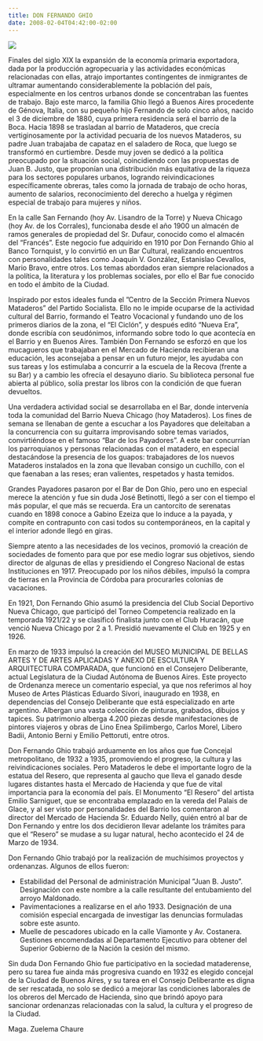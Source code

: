 ```yaml
---
title: DON FERNANDO GHIO
date: 2008-02-04T04:42:00-02:00
---
```


[![](https://blogger.googleusercontent.com/img/b/R29vZ2xl/AVvXsEhZZ6EPCvS8BeXzZosSh-CHQw_5Qp9vvmLNP2y1BCSsS7P5rcdyWHJ_csaTMMELN3TGAXf7N4nMSNvxl0T6L2aZ80LLmRM8XRL0t9JgNZj_ULnQ0boE78e_N0y-H_Ux5U8RzHdFksgW6FRB/s320/FOTOGRAF%2525C3%25258DA%252BDE%252BFernando%252BGhio.jpg)](https://blogger.googleusercontent.com/img/b/R29vZ2xl/AVvXsEhZZ6EPCvS8BeXzZosSh-CHQw_5Qp9vvmLNP2y1BCSsS7P5rcdyWHJ_csaTMMELN3TGAXf7N4nMSNvxl0T6L2aZ80LLmRM8XRL0t9JgNZj_ULnQ0boE78e_N0y-H_Ux5U8RzHdFksgW6FRB/s1600-h/FOTOGRAF%2525C3%25258DA%252BDE%252BFernando%252BGhio.jpg)

Finales del siglo XIX la expansión de la economía primaria exportadora, dada por la producción agropecuaria y las actividades económicas relacionadas con ellas, atrajo importantes contingentes de inmigrantes de ultramar aumentando considerablemente la población del país, especialmente en los centros urbanos donde se concentraban las fuentes de trabajo. Bajo este marco, la familia Ghio llegó a Buenos Aires procedente de Génova, Italia, con su pequeño hijo Fernando de solo cinco años, nacido el 3 de diciembre de 1880, cuya primera residencia será el barrio de la Boca. Hacia 1898 se trasladan al barrio de Mataderos, que crecía vertiginosamente por la actividad pecuaria de los nuevos Mataderos, su padre Juan trabajaba de capataz en el saladero de Roca, que luego se transformó en curtiembre. Desde muy joven se dedicó a la política preocupado por la situación social, coincidiendo con las propuestas de Juan B. Justo, que proponían una distribución más equitativa de la riqueza para los sectores populares urbanos, logrando reivindicaciones específicamente obreras, tales como la jornada de trabajo de ocho horas, aumento de salarios, reconocimiento del derecho a huelga y régimen especial de trabajo para mujeres y niños.

En la calle San Fernando (hoy Av. Lisandro de la Torre) y Nueva Chicago (hoy Av. de los Corrales), funcionaba desde el año 1900 un almacén de ramos generales de propiedad del Sr. Dufaur, conocido como el almacén del “Francés”. Este negocio fue adquirido en 1910 por Don Fernando Ghio al Banco Tornquist, y lo convirtió en un Bar Cultural, realizando encuentros con personalidades tales como Joaquín V. González, Estanislao Cevallos, Mario Bravo, entre otros. Los temas abordados eran siempre relacionados a la política, la literatura y los problemas sociales, por ello el Bar fue conocido en todo el ámbito de la Ciudad.

Inspirado por estos ideales funda el ”Centro de la Sección Primera Nuevos Mataderos” del Partido Socialista. Ello no le impide ocuparse de la actividad cultural del Barrio, formando el Teatro Vocacional y fundando uno de los primeros diarios de la zona, el “El Ciclón”, y después editó “Nueva Era”, donde escribía con seudónimos, informando sobre todo lo que acontecía en el Barrio y en Buenos Aires. También Don Fernando se esforzó en que los mucagueros que trabajaban en el Mercado de Hacienda recibieran una educación, les aconsejaba a pensar en un futuro mejor, les ayudaba con sus tareas y los estimulaba a concurrir a la escuela de la Recova (frente a su Bar) y a cambio les ofrecía el desayuno diario. Su biblioteca personal fue abierta al público, solía prestar los libros con la condición de que fueran devueltos.

Una verdadera actividad social se desarrollaba en el Bar, donde intervenía toda la comunidad del Barrio Nueva Chicago (hoy Mataderos). Los fines de semana se llenaban de gente a escuchar a los Payadores que deleitaban a la concurrencia con su guitarra improvisando sobre temas variados, convirtiéndose en el famoso “Bar de los Payadores”. A este bar concurrían los parroquianos y personas relacionadas con el matadero, en especial destacándose la presencia de los guapos: trabajadores de los nuevos Mataderos instalados en la zona que llevaban consigo un cuchillo, con el que faenaban a las reses; eran valientes, respetados y hasta temidos.

Grandes Payadores pasaron por el Bar de Don Ghio, pero uno en especial merece la atención y fue sin duda José Betinotti, llegó a ser con el tiempo el más popular, el que más se recuerda. Era un cantorcito de serenatas cuando en 1898 conoce a Gabino Ezeiza que lo induce a la payada, y compite en contrapunto con casi todos su contemporáneos, en la capital y el interior adonde llegó en giras.

Siempre atento a las necesidades de los vecinos, promovió la creación de sociedades de fomento para que por ese medio lograr sus objetivos, siendo director de algunas de ellas y presidiendo el Congreso Nacional de estas Instituciones en 1917. Preocupado por los niños débiles, impulsó la compra de tierras en la Provincia de Córdoba para procurarles colonias de vacaciones.

En 1921, Don Fernando Ghio asumó la presidencia del Club Social Deportivo Nueva Chicago, que participó del Torneo Competencia realizado en la temporada 1921/22 y se clasificó finalista junto con el Club Huracán, que venció Nueva Chicago por 2 a 1. Presidió nuevamente el Club en 1925 y en 1926.

En marzo de 1933 impulsó la creación del MUSEO MUNICIPAL DE BELLAS ARTES Y DE ARTES APLICADAS Y ANEXO DE ESCULTURA Y ARQUITECTURA COMPARADA, que funcionó en el Consejero Deliberante, actual Legislatura de la Ciudad Autónoma de Buenos Aires. Este proyecto de Ordenanza merece un comentario especial, ya que nos referimos al hoy Museo de Artes Plásticas Eduardo Sívori, inaugurado en 1938, en dependencias del Consejo Deliberante que está especializado en arte argentino. Albergan una vasta colección de pinturas, grabados, dibujos y tapices. Su patrimonio alberga 4.200 piezas desde manifestaciones de pintores viajeros y obras de Lino Enea Spilimbergo, Carlos Morel, Libero Badii, Antonio Berni y Emilio Pettoruti, entre otros.

Don Fernando Ghio trabajó arduamente en los años que fue Concejal metropolitano, de 1932 a 1935, promoviendo el progreso, la cultura y las reivindicaciones sociales. Pero Mataderos le debe el importante logro de la estatua del Resero, que representa al gaucho que lleva el ganado desde lugares distantes hasta el Mercado de Hacienda y que fue de vital importancia para la economía del país. El Monumento “El Resero” del artista Emilio Sarniguet, que se encontraba emplazado en la vereda del Palais de Glace, y al ser visto por personalidades del Barrio los comentaron al director del Mercado de Hacienda Sr. Eduardo Nelly, quién entró al bar de Don Fernando y entre los dos decidieron llevar adelante los trámites para que el “Resero” se mudase a su lugar natural, hecho acontecido el 24 de Marzo de 1934.

Don Fernando Ghio trabajó por la realización de muchísimos proyectos y ordenanzas. Algunos de ellos fueron:
- Estabilidad del Personal de administración Municipal ”Juan B. Justo”. Designación con este nombre a la calle resultante del entubamiento del arroyo Maldonado.
- Pavimentaciones a realizarse en el año 1933. Designación de una comisión especial encargada de investigar las denuncias formuladas sobre este asunto.
- Muelle de pescadores ubicado en la calle Viamonte y Av. Costanera. Gestiones encomendadas al Departamento Ejecutivo para obtener del Superior Gobierno de la Nación la cesión del mismo.

Sin duda Don Fernando Ghio fue participativo en la sociedad mataderense, pero su tarea fue ainda más progresiva cuando en 1932 es elegido concejal de la Ciudad de Buenos Aires, y su tarea en el Consejo Deliberante es digna de ser rescatada, no solo se dedicó a mejorar las condiciones laborales de los obreros del Mercado de Hacienda, sino que brindó apoyo para sancionar ordenanzas relacionadas con la salud, la cultura y el progreso de la Ciudad.


Maga. Zuelema Chaure